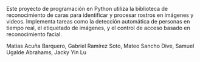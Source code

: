 Este proyecto de programación en Python utiliza la biblioteca de reconocimiento de caras para identificar y procesar rostros en imágenes y videos. Implementa tareas como la detección automática de personas en tiempo real, el etiquetado de imágenes, y el control de acceso basado en reconocimiento facial. 

Matias Acuña Barquero, Gabriel Ramírez Soto, Mateo Sancho Dive, Samuel Ugalde Abrahams, Jacky Yin Lu
